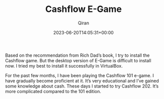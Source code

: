 ﻿---
title: Cashflow E-Game
author: Qiran
type: post
date: 2023-06-20T14:05:31+00:00
aliases: ["/cashflow-e-game/"]
autoshare_autoshare_for_twitter:
  - 1
autoshare_tweet-allow-image:
  - yes
autoshare_tweet-body:
  - "Based on the recommendation from Rich Dad's book, I try to install the Cashflow game. But the desktop version of E-Game is difficult to install now."
autoshare_status:
  - 'a:1:{i:0;a:3:{s:6:"status";s:9:"published";s:10:"twitter_id";i:1671157337682477058;s:10:"created_at";s:25:"2023-06-20T14:05:32+00:00";}}'
categories:
  - Self-development

---
Based on the recommendation from Rich Dad&#8217;s book, I try to install the Cashflow game. But the desktop version of E-Game is difficult to install now. I tried my best to install it successfully in VirtualBox. 

For the past few months, I have been playing the Cashflow 101 e-game. I have gradually become proficient at it. It&#8217;s very educational and I&#8217;ve gained some knowledge about cash. These days I started to try Cashflow 202. It&#8217;s more complicated compared to the 101 edition.
